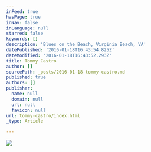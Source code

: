 ```yaml
---
inFeed: true
hasPage: true
inNav: false
inLanguage: null
starred: false
keywords: []
description: 'Blues on the Beach, Virginia Beach, VA'
datePublished: '2016-01-18T16:43:54.825Z'
dateModified: '2016-01-18T16:43:52.293Z'
title: Tommy Castro
author: []
sourcePath: _posts/2016-01-18-tommy-castro.md
published: true
authors: []
publisher:
  name: null
  domain: null
  url: null
  favicon: null
url: tommy-castro/index.html
_type: Article

---
```

![](https://s3-us-west-2.amazonaws.com/the-grid-img/p/99dcfdba649039dff491c014accccf7210744f47.jpg)